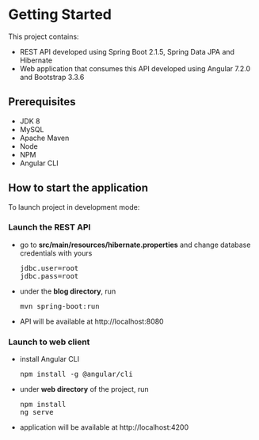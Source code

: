 # Getting Started
This project contains:
* REST API developed using Spring Boot 2.1.5, Spring Data JPA and Hibernate
* Web application that consumes this API developed using Angular 7.2.0 and Bootstrap 3.3.6
## Prerequisites
* JDK 8
* MySQL
* Apache Maven
* Node
* NPM
* Angular CLI

## How to start the application
To launch project in development mode:
### Launch the REST API
* go to <b>src/main/resources/hibernate.properties</b> and change database credentials with yours 
  <pre>
  jdbc.user=root
  jdbc.pass=root
  </pre>
* under the <b>blog directory</b>, run
  <pre>
  mvn spring-boot:run
  </pre>
* API will be available at http://localhost:8080 
### Launch to web client
* install Angular CLI
  <pre>npm install -g @angular/cli</pre>
* under <b>web directory</b> of the project, run
  <pre>
  npm install
  ng serve
  </pre>
* application will be available at http://localhost:4200
